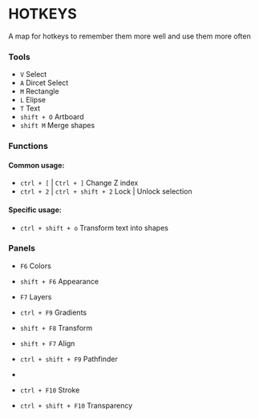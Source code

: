 # HOTKEYS 
  A map for hotkeys to remember them more well and use them more often

### Tools
 - `V` Select
 - `A` Dircet Select
 - `M` Rectangle
 - `L` Elipse
 - `T` Text
 - `shift + O` Artboard
 - `shift M` Merge shapes

### Functions
#### Common usage:
 - `ctrl + [` | `Ctrl + ]` Change Z index
 - `ctrl + 2` | `ctrl + shift + 2` Lock | Unlock selection
#### Specific usage:
 - `ctrl + shift + o` Transform text into shapes 

### Panels
 - `F6` Colors
 - `shift + F6` Appearance
 - `F7` Layers
 - `ctrl + F9` Gradients

 - `shift + F8` Transform
 - `shift + F7` Align
 - `ctrl + shift + F9` Pathfinder
 - 
 - `ctrl + F10` Stroke
 - `ctrl + shift + F10` Transparency
